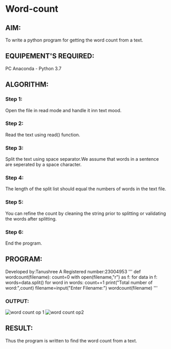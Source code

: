 # Word-count
## AIM:
To write a python program for getting the word count from a text.
## EQUIPEMENT'S REQUIRED: 
PC
Anaconda - Python 3.7
## ALGORITHM: 
### Step 1:
Open the file in read mode and handle it inn text mood.
### Step 2: 
 Read the text using read() function.
### Step 3: 
Split the text using space separator.We assume that words in a sentence are seperated by a space character.
### Step 4:  
The length of the split list should equal the numbers of words in the text file.
### Step 5: 
You can refine the count by cleaning the string prior to splitting or validating the words after splitting.
### Step 6: 
End the program.
## PROGRAM:
Developed by:Tanushree A
Registered number:23004953
'''
def wordcount(filename):
    count=0
    with open(filename,"r") as f:
        for data in f:
            words=data.split()
            for word in words:
                count+=1
     print("Total number of word:",count)
     filename=input("Enter Filename:")
     wordcount(filename)
     '''
### OUTPUT:

![word count op 1](https://github.com/Tanug25/Word-count/assets/138849166/4466e488-90a0-4865-b768-879b2218074f)
![word count op2](https://github.com/Tanug25/Word-count/assets/138849166/4cefc633-58de-4459-96fb-d965696cf835)


## RESULT:

Thus the program is written to find the word count from a text.
